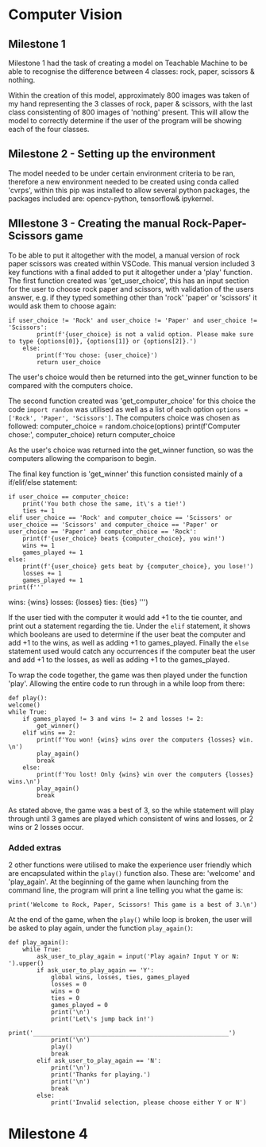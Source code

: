 # Computer Vision

## Milestone 1
Milestone 1 had the task of creating a model on Teachable Machine to be able to recognise the difference between 4 classes: rock, paper, scissors & nothing.

Within the creation of this model, approximately 800 images was taken of my hand representing the 3 classes of rock, paper & scissors, with the last class consistenting of 800 images of 'nothing' present.
This will allow the model to correctly determine if the user of the program will be showing each of the four classes.

## Milestone 2 - Setting up the environment
The model needed to be under certain environment criteria to be ran, therefore a new environment needed to be created using conda called 'cvrps', within this pip was installed to allow several python packages, the packages included are: opencv-python, tensorflow& ipykernel.

## MIlestone 3 - Creating the manual Rock-Paper-Scissors game
To be able to put it altogether with the model, a manual version of rock paper scissors was created within VSCode. This manual version included 3 key functions with a final added to put it altogether under a 'play' function.
The first function created was 'get_user_choice', this has an input section for the user to choose rock paper and scissors, with validation of the users answer, e.g. if they typed something other than 'rock' 'paper' or 'scissors' it would ask them to choose again:

    if user_choice != 'Rock' and user_choice != 'Paper' and user_choice != 'Scissors':
            print(f'{user_choice} is not a valid option. Please make sure to type {options[0]}, {options[1]} or {options[2]}.')
        else:
            print(f'You chose: {user_choice}')
            return user_choice

The user's choice would then be returned into the get_winner function to be compared with the computers choice.

The second function created was 'get_computer_choice' for this choice the code `import random` was utilised as well as a list of each option `options = ['Rock', 'Paper', 'Scissors']`. The computers choice was chosen as followed:
     computer_choice = random.choice(options)
    print(f'Computer chose:', computer_choice)
    return computer_choice

As the user's choice was returned into the get_winner function, so was the computers allowing the comparison to begin.

The final key function is 'get_winner' this function consisted mainly of a if/elif/else statement:

    if user_choice == computer_choice:
        print('You both chose the same, it\'s a tie!')
        ties += 1
    elif user_choice == 'Rock' and computer_choice == 'Scissors' or user_choice == 'Scissors' and computer_choice == 'Paper' or user_choice == 'Paper' and computer_choice == 'Rock':
        print(f'{user_choice} beats {computer_choice}, you win!')
        wins += 1
        games_played += 1
    else:
        print(f'{user_choice} gets beat by {computer_choice}, you lose!')
        losses += 1
        games_played += 1
    print(f'''
wins:   {wins}
losses: {losses}
ties:   {ties}
''')

If the user tied with the computer it would add +1 to the tie counter, and print out a statement regarding the tie. 
Under the `elif` statement, it shows which booleans are used to determine if the user beat the computer and add +1 to the wins, as well as adding +1 to games_played.
Finally the `else` statement used would catch any occurrences if the computer beat the user and add +1 to the losses, as well as adding +1 to the games_played.

To wrap the code together, the game was then played under the function 'play'. Allowing the entire code to run through in a while loop from there:

    def play():
    welcome()
    while True:
        if games_played != 3 and wins != 2 and losses != 2:
            get_winner()
        elif wins == 2:
            print(f'You won! {wins} wins over the computers {losses} win. \n')
            play_again()
            break
        else:
            print(f'You lost! Only {wins} win over the computers {losses} wins.\n')
            play_again()
            break

As stated above, the game was a best of 3, so the while statement will play through until 3 games are played which consistent of wins and losses, or 2 wins or 2 losses occur.

### Added extras
2 other functions were utilised to make the experience user friendly which are encapsulated within the `play()` function also. These are: 'welcome' and 'play_again'.
At the beginning of the game when launching from the command line, the program will print a line telling you what the game is:

    print('Welcome to Rock, Paper, Scissors! This game is a best of 3.\n')

At the end of the game, when the `play()` while loop is broken, the user will be asked to play again, under the function `play_again()`:

    def play_again():
        while True:
            ask_user_to_play_again = input('Play again? Input Y or N: ').upper()
            if ask_user_to_play_again == 'Y':
                global wins, losses, ties, games_played
                losses = 0
                wins = 0
                ties = 0
                games_played = 0
                print('\n')
                print('Let\'s jump back in!')
                print('_______________________________________________________')
                print('\n')
                play()
                break
            elif ask_user_to_play_again == 'N':
                print('\n')
                print('Thanks for playing.')
                print('\n')
                break
            else: 
                print('Invalid selection, please choose either Y or N')

# Milestone 4